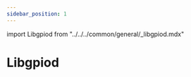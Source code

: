 ```yaml
---
sidebar_position: 1
---
```


import Libgpiod from "../../../common/general/\_libgpiod.mdx"

# Libgpiod

<Libgpiod />
